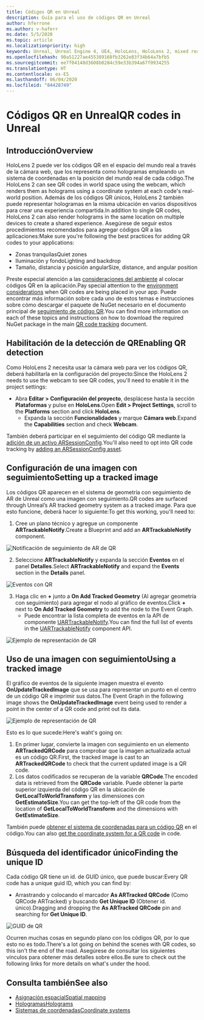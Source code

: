 ```yaml
---
title: Códigos QR en Unreal
description: Guía para el uso de códigos QR en Unreal
author: hferrone
ms.author: v-haferr
ms.date: 5/5/2020
ms.topic: article
ms.localizationpriority: high
keywords: Unreal, Unreal Engine 4, UE4, HoloLens, HoloLens 2, mixed reality, development, features, documentation, guides, holograms, qr codes
ms.openlocfilehash: 90a51227ae455389168fb3262e83f34b64a7bfb5
ms.sourcegitcommit: ee7f04148d3608b0284c59e33b394a67f0934255
ms.translationtype: HT
ms.contentlocale: es-ES
ms.lasthandoff: 06/04/2020
ms.locfileid: "84428749"
---
```

# <a name="qr-codes-in-unreal"></a><span data-ttu-id="467f1-104">Códigos QR en Unreal</span><span class="sxs-lookup"><span data-stu-id="467f1-104">QR codes in Unreal</span></span>

## <a name="overview"></a><span data-ttu-id="467f1-105">Introducción</span><span class="sxs-lookup"><span data-stu-id="467f1-105">Overview</span></span>

<span data-ttu-id="467f1-106">HoloLens 2 puede ver los códigos QR en el espacio del mundo real a través de la cámara web, que los representa como hologramas empleando un sistema de coordenadas en la posición del mundo real de cada código.</span><span class="sxs-lookup"><span data-stu-id="467f1-106">The HoloLens 2 can see QR codes in world space using the webcam, which renders them as holograms using a coordinate system at each code's real-world position.</span></span>  <span data-ttu-id="467f1-107">Además de los códigos QR únicos, HoloLens 2 también puede representar hologramas en la misma ubicación en varios dispositivos para crear una experiencia compartida.</span><span class="sxs-lookup"><span data-stu-id="467f1-107">In addition to single QR codes, HoloLens 2 can also render holograms in the same location on multiple devices to create a shared experience.</span></span> <span data-ttu-id="467f1-108">Asegúrese de seguir estos procedimientos recomendados para agregar códigos QR a las aplicaciones:</span><span class="sxs-lookup"><span data-stu-id="467f1-108">Make sure you're following the best practices for adding QR codes to your applications:</span></span>

- <span data-ttu-id="467f1-109">Zonas tranquilas</span><span class="sxs-lookup"><span data-stu-id="467f1-109">Quiet zones</span></span>
- <span data-ttu-id="467f1-110">Iluminación y fondo</span><span class="sxs-lookup"><span data-stu-id="467f1-110">Lighting and backdrop</span></span>
- <span data-ttu-id="467f1-111">Tamaño, distancia y posición angular</span><span class="sxs-lookup"><span data-stu-id="467f1-111">Size, distance, and angular position</span></span>

<span data-ttu-id="467f1-112">Preste especial atención a las [consideraciones del ambiente](environment-considerations-for-hololens.md) al colocar códigos QR en la aplicación.</span><span class="sxs-lookup"><span data-stu-id="467f1-112">Pay special attention to the [environment considerations](environment-considerations-for-hololens.md) when QR codes are being placed in your app.</span></span> <span data-ttu-id="467f1-113">Puede encontrar más información sobre cada uno de estos temas e instrucciones sobre cómo descargar el paquete de NuGet necesario en el documento principal de [seguimiento de código QR](qr-code-tracking.md).</span><span class="sxs-lookup"><span data-stu-id="467f1-113">You can find more information on each of these topics and instructions on how to download the required NuGet package in the main [QR code tracking](qr-code-tracking.md) document.</span></span> 

## <a name="enabling-qr-detection"></a><span data-ttu-id="467f1-114">Habilitación de la detección de QR</span><span class="sxs-lookup"><span data-stu-id="467f1-114">Enabling QR detection</span></span>
<span data-ttu-id="467f1-115">Como HoloLens 2 necesita usar la cámara web para ver los códigos QR, deberá habilitarla en la configuración del proyecto:</span><span class="sxs-lookup"><span data-stu-id="467f1-115">Since the HoloLens 2 needs to use the webcam to see QR codes, you'll need to enable it in the project settings:</span></span>
- <span data-ttu-id="467f1-116">Abra **Editar > Configuración del proyecto**, desplácese hasta la sección **Plataformas** y pulse en **HoloLens**.</span><span class="sxs-lookup"><span data-stu-id="467f1-116">Open **Edit > Project Settings**, scroll to the **Platforms** section and click **HoloLens**.</span></span>
    + <span data-ttu-id="467f1-117">Expanda la sección **Funcionalidades** y marque **Cámara web**.</span><span class="sxs-lookup"><span data-stu-id="467f1-117">Expand the **Capabilities** section and check **Webcam**.</span></span>  

<span data-ttu-id="467f1-118">También deberá participar en el seguimiento del código QR mediante la [adición de un activo ARSessionConfig](https://docs.microsoft.com/windows/mixed-reality/unreal-uxt-ch3#adding-the-session-asset).</span><span class="sxs-lookup"><span data-stu-id="467f1-118">You'll also need to opt into QR code tracking by [adding an ARSessionConfig asset](https://docs.microsoft.com/windows/mixed-reality/unreal-uxt-ch3#adding-the-session-asset).</span></span>

## <a name="setting-up-a-tracked-image"></a><span data-ttu-id="467f1-119">Configuración de una imagen con seguimiento</span><span class="sxs-lookup"><span data-stu-id="467f1-119">Setting up a tracked image</span></span>

<span data-ttu-id="467f1-120">Los códigos QR aparecen en el sistema de geometría con seguimiento de AR de Unreal como una imagen con seguimiento.</span><span class="sxs-lookup"><span data-stu-id="467f1-120">QR codes are surfaced through Unreal’s AR tracked geometry system as a tracked image.</span></span> <span data-ttu-id="467f1-121">Para que esto funcione, deberá hacer lo siguiente:</span><span class="sxs-lookup"><span data-stu-id="467f1-121">To get this working, you'll need to:</span></span>
1. <span data-ttu-id="467f1-122">Cree un plano técnico y agregue un componente **ARTrackableNotify**.</span><span class="sxs-lookup"><span data-stu-id="467f1-122">Create a Blueprint and add an **ARTrackableNotify** component.</span></span>

![Notificación de seguimiento de AR de QR](images/unreal-spatialmapping-artrackablenotify.PNG)

2. <span data-ttu-id="467f1-124">Seleccione **ARTrackableNotify** y expanda la sección **Eventos** en el panel **Detalles**.</span><span class="sxs-lookup"><span data-stu-id="467f1-124">Select **ARTrackableNotify** and expand the **Events** section in the **Details** panel.</span></span> 

![Eventos con QR](images/unreal-spatialmapping-events.PNG)

3. <span data-ttu-id="467f1-126">Haga clic en **+** junto a **On Add Tracked Geometry** (Al agregar geometría con seguimiento) para agregar el nodo al gráfico de eventos.</span><span class="sxs-lookup"><span data-stu-id="467f1-126">Click **+** next to **On Add Tracked Geometry** to add the node to the Event Graph.</span></span>
    - <span data-ttu-id="467f1-127">Puede encontrar la lista completa de eventos en la API de componente [UARTrackableNotify](https://docs.unrealengine.com/API/Runtime/AugmentedReality/UARTrackableNotifyComponent/index.html).</span><span class="sxs-lookup"><span data-stu-id="467f1-127">You can find the full list of events in the [UARTrackableNotify](https://docs.unrealengine.com/API/Runtime/AugmentedReality/UARTrackableNotifyComponent/index.html) component API.</span></span> 

![Ejemplo de representación de QR](images/unreal-qr-codes-tracked-geometry.png)

## <a name="using-a-tracked-image"></a><span data-ttu-id="467f1-129">Uso de una imagen con seguimiento</span><span class="sxs-lookup"><span data-stu-id="467f1-129">Using a tracked image</span></span>
<span data-ttu-id="467f1-130">El gráfico de eventos de la siguiente imagen muestra el evento **OnUpdateTrackedImage** que se usa para representar un punto en el centro de un código QR e imprimir sus datos.</span><span class="sxs-lookup"><span data-stu-id="467f1-130">The Event Graph in the following image shows the **OnUpdateTrackedImage** event being used to render a point in the center of a QR code and print out its data.</span></span> 

![Ejemplo de representación de QR](images/unreal-qr-render.PNG)

<span data-ttu-id="467f1-132">Esto es lo que sucede:</span><span class="sxs-lookup"><span data-stu-id="467f1-132">Here's waht's going on:</span></span>
1. <span data-ttu-id="467f1-133">En primer lugar, convierte la imagen con seguimiento en un elemento **ARTrackedQRCode** para comprobar que la imagen actualizada actual es un código QR.</span><span class="sxs-lookup"><span data-stu-id="467f1-133">First, the tracked image is cast to an **ARTrackedQRCode** to check that the current updated image is a QR code.</span></span>  
2. <span data-ttu-id="467f1-134">Los datos codificados se recuperan de la variable **QRCode**.</span><span class="sxs-lookup"><span data-stu-id="467f1-134">The encoded data is retrieved from the **QRCode** variable.</span></span> <span data-ttu-id="467f1-135">Puede obtener la parte superior izquierda del código QR en la ubicación de **GetLocalToWorldTransform** y las dimensiones con **GetEstimateSize**.</span><span class="sxs-lookup"><span data-stu-id="467f1-135">You can get the top-left of the QR code from the location of **GetLocalToWorldTransform** and the dimensions with **GetEstimateSize**.</span></span> 

<span data-ttu-id="467f1-136">También puede [obtener el sistema de coordenadas para un código QR](https://docs.microsoft.com/windows/mixed-reality/qr-code-tracking#getting-the-coordinate-system-for-a-qr-code) en el código.</span><span class="sxs-lookup"><span data-stu-id="467f1-136">You can also [get the coordinate system for a QR code](https://docs.microsoft.com/windows/mixed-reality/qr-code-tracking#getting-the-coordinate-system-for-a-qr-code) in code.</span></span>

## <a name="finding-the-unique-id"></a><span data-ttu-id="467f1-137">Búsqueda del identificador único</span><span class="sxs-lookup"><span data-stu-id="467f1-137">Finding the unique ID</span></span>
<span data-ttu-id="467f1-138">Cada código QR tiene un id. de GUID único, que puede buscar:</span><span class="sxs-lookup"><span data-stu-id="467f1-138">Every QR code has a unique guid ID, which you can find by:</span></span>
- <span data-ttu-id="467f1-139">Arrastrando y colocando el marcador **As ARTracked QRCode** (Como QRCode ARTracked) y buscando **Get Unique ID** (Obtener id. único).</span><span class="sxs-lookup"><span data-stu-id="467f1-139">Dragging and dropping the **As ARTracked QRCode**  pin and searching for **Get Unique ID**.</span></span>

![GUID de QR](images/unreal-qr-guid.PNG)

<span data-ttu-id="467f1-141">Ocurren muchas cosas en segundo plano con los códigos QR, por lo que esto no es todo.</span><span class="sxs-lookup"><span data-stu-id="467f1-141">There's a lot going on behind the scenes with QR codes, so this isn't the end of the road.</span></span> <span data-ttu-id="467f1-142">Asegúrese de consultar los siguientes vínculos para obtener más detalles sobre ellos.</span><span class="sxs-lookup"><span data-stu-id="467f1-142">Be sure to check out the following links for more details on what's under the hood.</span></span>

## <a name="see-also"></a><span data-ttu-id="467f1-143">Consulta también</span><span class="sxs-lookup"><span data-stu-id="467f1-143">See also</span></span>
* [<span data-ttu-id="467f1-144">Asignación espacial</span><span class="sxs-lookup"><span data-stu-id="467f1-144">Spatial mapping</span></span>](spatial-mapping.md)
* [<span data-ttu-id="467f1-145">Hologramas</span><span class="sxs-lookup"><span data-stu-id="467f1-145">Holograms</span></span>](hologram.md)
* [<span data-ttu-id="467f1-146">Sistemas de coordenadas</span><span class="sxs-lookup"><span data-stu-id="467f1-146">Coordinate systems</span></span>](coordinate-systems.md)
